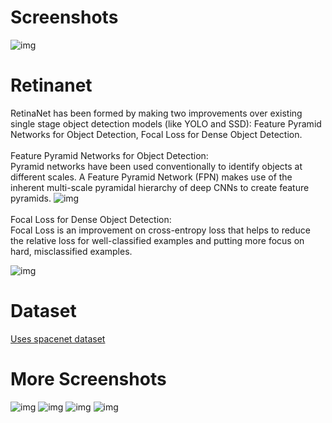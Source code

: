 # Screenshots

![img](https://raw.githubusercontent.com/spiyer99/retinanet/master/test_img/07.png) 

# Retinanet
RetinaNet has been formed by making two improvements over existing single stage object detection models (like YOLO and SSD): Feature Pyramid Networks for Object Detection, Focal Loss for Dense Object Detection.
<br /> 
<br /> 
Feature Pyramid Networks for Object Detection:
<br /> 
Pyramid networks have been used conventionally to identify objects at different scales. A Feature Pyramid Network (FPN) makes use of the inherent multi-scale pyramidal hierarchy of deep CNNs to create feature pyramids.
![img](https://miro.medium.com/max/1208/1*uWhe2z0s2P-vY0MguO4Fuw.png)
<br /> 
<br /> 
Focal Loss for Dense Object Detection:
<br /> 
Focal Loss is an improvement on cross-entropy loss that helps to reduce the relative loss for well-classified examples and putting more focus on hard, misclassified examples.

![img](https://miro.medium.com/max/293/1*CYC-i9kQX5HMRoakioOqGw.png)


# Dataset
[Uses spacenet dataset](https://spacenetchallenge.github.io/datasets/spacenetRoads-summary.html) 

# More Screenshots

![img](https://raw.githubusercontent.com/spiyer99/retinanet/master/test_img/08.png) 
![img](https://raw.githubusercontent.com/spiyer99/retinanet/master/test_img/09.png) 
![img](https://raw.githubusercontent.com/spiyer99/retinanet/master/test_img/10.png) 
![img](https://raw.githubusercontent.com/spiyer99/retinanet/master/test_img/11.png) 


